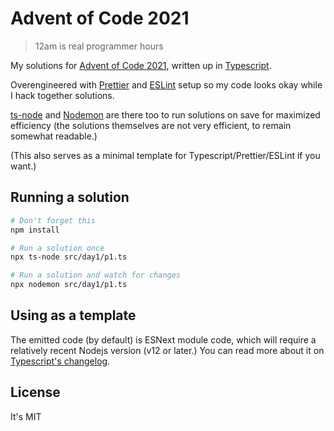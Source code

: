 # Advent of Code 2021

> 12am is real programmer hours

My solutions for [Advent of Code 2021](https://adventofcode.com/2021), written up in [Typescript](https://www.typescriptlang.org/).

Overengineered with [Prettier](https://prettier.io/) and [ESLint](https://eslint.org/) setup so my code looks okay while I hack together solutions.

[ts-node](https://typestrong.org/ts-node/) and [Nodemon](https://nodemon.io/) are there too to run solutions on save for maximized efficiency (the solutions themselves are not very efficient, to remain somewhat readable.)

(This also serves as a minimal template for Typescript/Prettier/ESLint if you want.)

## Running a solution

```sh
# Don't forget this
npm install

# Run a solution once
npx ts-node src/day1/p1.ts

# Run a solution and watch for changes
npx nodemon src/day1/p1.ts
```

## Using as a template

The emitted code (by default) is ESNext module code, which will require a relatively recent Nodejs version (v12 or later.) You can read more about it on [Typescript's changelog](https://devblogs.microsoft.com/typescript/announcing-typescript-4-5-beta/#esm-nodejs).

## License

It's MIT
